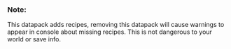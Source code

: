 ### Note:

This datapack adds recipes, removing this datapack will cause warnings to appear in console about missing recipes. This is not dangerous to your world or save info.
